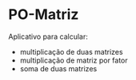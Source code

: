 # PO-Matriz
Aplicativo para calcular:
* multiplicação de duas matrizes
* multiplicação de matriz por fator
* soma de duas matrizes


